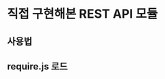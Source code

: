 직접 구현해본 REST API 모듈
==========================

사용법
--------------------------
## require.js 로드
<pre>
<code>
<script src="/rconfig.js"></script>
<script src="/require.js"></script>
</code>
</pre>
